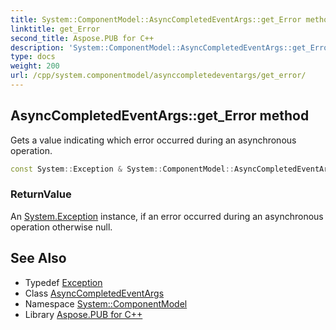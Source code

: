 ```yaml
---
title: System::ComponentModel::AsyncCompletedEventArgs::get_Error method
linktitle: get_Error
second_title: Aspose.PUB for C++
description: 'System::ComponentModel::AsyncCompletedEventArgs::get_Error method. Gets a value indicating which error occurred during an asynchronous operation in C++.'
type: docs
weight: 200
url: /cpp/system.componentmodel/asynccompletedeventargs/get_error/
---
```

## AsyncCompletedEventArgs::get_Error method


Gets a value indicating which error occurred during an asynchronous operation.

```cpp
const System::Exception & System::ComponentModel::AsyncCompletedEventArgs::get_Error() const
```


### ReturnValue

An [System.Exception](../../../system/exception/) instance, if an error occurred during an asynchronous operation otherwise null.

## See Also

* Typedef [Exception](../../../system/exception/)
* Class [AsyncCompletedEventArgs](../)
* Namespace [System::ComponentModel](../../)
* Library [Aspose.PUB for C++](../../../)
